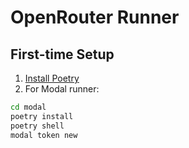 # OpenRouter Runner

## First-time Setup

1. [Install Poetry](https://python-poetry.org/docs/#system-requirements)
2. For Modal runner:

```sh
cd modal
poetry install
poetry shell
modal token new
```
